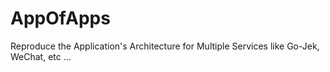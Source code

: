 # AppOfApps
Reproduce the Application's Architecture for Multiple Services like Go-Jek, WeChat, etc ...
